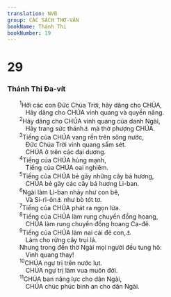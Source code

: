 ```yaml
---
translation: NVB
group: CÁC SÁCH THƠ-VĂN
bookName: Thánh Thi 
bookNumber: 19
---
```


<div class="title"><h1>29</h1><h3>Thánh Thi Đa-vít </h3></div>
<span class="verse thi_29_1">  <sup>1</sup>Hỡi các con Đức Chúa Trời, hãy dâng cho CHÚA, <br/>   Hãy dâng cho CHÚA vinh quang và quyền năng. <br/></span>
<span class="verse thi_29_2">  <sup>2</sup>Hãy dâng cho CHÚA vinh quang của danh Ngài, <br/>   Hãy trang sức thánh<a data-toggle="tooltip" data-placement="bottom" title="Ctd: hãy thờ phượng CHÚA trong sự huy hoàng thánh khiết">⚓</a> mà thờ phượng CHÚA. <br/></span>
<span class="verse thi_29_3">  <sup>3</sup>Tiếng của CHÚA vang rền trên sông nước, <br/>   Đức Chúa Trời vinh quang sấm sét. <br/>   CHÚA ở trên các đại dương. <br/></span>
<span class="verse thi_29_4">  <sup>4</sup>Tiếng của CHÚA hùng mạnh, <br/>   Tiếng của CHÚA oai nghiêm. <br/></span>
<span class="verse thi_29_5">  <sup>5</sup>Tiếng của CHÚA bẻ gãy những cây bá hương, <br/>   CHÚA bẻ gãy các cây bá hương Li-ban. <br/></span>
<span class="verse thi_29_6">  <sup>6</sup>Ngài làm Li-ban nhảy như con bê, <br/>   Và Si-ri-ôn<a data-toggle="tooltip" data-placement="bottom" title="Si-ri-ôn là tên vùng núi Hẹt-môn">⚓</a> như bò tót tơ. <br/></span>
<span class="verse thi_29_7">  <sup>7</sup>Tiếng của CHÚA phát ra ngọn lửa. <br/></span>
<span class="verse thi_29_8">  <sup>8</sup>Tiếng của CHÚA làm rung chuyển đồng hoang, <br/>   CHÚA làm rung chuyển đồng hoang Ca-đê. <br/></span>
<span class="verse thi_29_9">  <sup>9</sup>Tiếng của CHÚA làm nai cái đẻ con,<a data-toggle="tooltip" data-placement="bottom" title="Ctd: làm cây sồi rung chuyển">⚓</a><br/>   Làm cho rừng cây trụi lá. <br/>  Nhưng trong đền thờ Ngài mọi người đều tung hô: <br/>   Vinh quang thay! <br/></span>
<span class="verse thi_29_10">  <sup>10</sup>CHÚA ngự trị trên nước lụt. <br/>   CHÚA ngự trị làm vua muôn đời. <br/></span>
<span class="verse thi_29_11">  <sup>11</sup>CHÚA ban năng lực cho dân Ngài, <br/>   CHÚA chúc phúc bình an cho dân Ngài. <br/></span>
